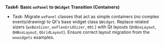 **Task4: Basic `wxPanel` to `QWidget` Transition (Containers)**
-   Task: Migrate `wxPanel` classes that act as simple containers (no complex events/drawing) to Qt's base widget class `QWidget`.  Replace related sizers (`wxBoxSizer`, `wxFlexGridSizer`, etc.) with Qt layouts (`QVBoxLayout`, `QHBoxLayout`, `QGridLayout`). Ensure correct layout migration from the `wxwidgets` examples.
